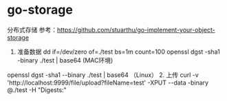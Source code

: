 # go-storage
分布式存储
参考：https://github.com/stuarthu/go-implement-your-object-storage

1. 准备数据
  dd if=/dev/zero of=./test bs=1m count=100
  openssl dgst -sha1 -binary ./test | base64 (MAC环境)
  
  openssl dgst -sha1 --binary ./test | base64 （Linux）
2. 上传
  curl -v 'http://localhost:9999/file/upload?fileName=test' -XPUT --data -binary @./test -H "Digests:"
